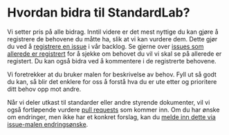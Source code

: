 # Hvordan bidra til StandardLab?

Vi setter pris på alle bidrag. Inntil videre er det mest nyttige du kan gjøre å registrere de behovene du måtte ha, slik at vi kan vurdere dem. Dette gjør du ved å [registrere en issue](https://github.com/arkivverket/standardlab/issues/new?assignees=&labels=behov&template=behov.yml) i vår backlog. Se gjerne over [issues som allerede er registrert](https://github.com/arkivverket/standardlab/issues) for å sjekke om behovet du vil vi skal se på allerede er registert. Du kan også bidra ved å kommentere i de registrerte behovene.

Vi foretrekker at du bruker malen for beskrivelse av behov. Fyll ut så godt du kan, så blir det enklere for oss å forstå hva du er ute etter og prioritere ditt behov opp mot andre.

Når vi deler utkast til standarder eller andre styrende dokumenter, vil vi også fortløpende vurdere [pull requests](https://github.com/arkivverket/standardlab/pulls) som kommer inn. Om du har ønske om endringer, men ikke har et konkret forslag, kan du [melde inn dette via issue-malen endringsønske](https://github.com/arkivverket/standardlab/issues/new?assignees=&labels=endrings%C3%B8nske&template=endring.yml).
